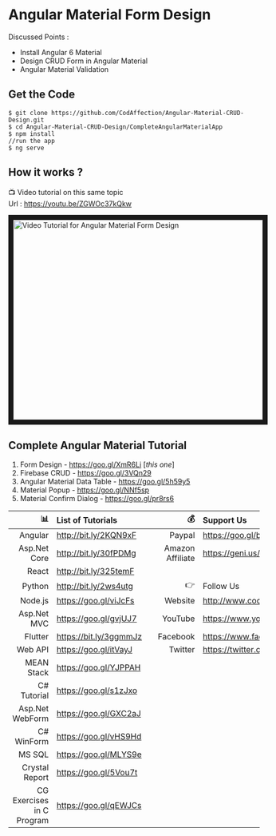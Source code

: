 # Angular Material Form Design 
  
 Discussed Points : 
- Install Angular 6 Material
- Design CRUD Form in Angular Material
- Angular Material Validation
 
## Get the Code

```
$ git clone https://github.com/CodAffection/Angular-Material-CRUD-Design.git
$ cd Angular-Material-CRUD-Design/CompleteAngularMaterialApp
$ npm install
//run the app
$ ng serve
```

 ## How it works ?

 :tv: Video tutorial on this same topic  
 Url : https://youtu.be/ZGWOc37kQkw
 
<a href="http://www.youtube.com/watch?feature=player_embedded&v=ZGWOc37kQkw
" target="_blank"><img src="http://img.youtube.com/vi/ZGWOc37kQkw/0.jpg" 
alt="Video Tutorial for Angular Material Form Design" width="500" height="400" border="10" /></a>

## Complete Angular Material Tutorial
1. Form Design - https://goo.gl/XmR6Li [_this one_]
2. Firebase CRUD - https://goo.gl/3VQn29
3. Angular Material Data Table - https://goo.gl/5h59y5
4. Material Popup - https://goo.gl/NNf5sp
5. Material Confirm Dialog - https://goo.gl/pr8rs6


| :bar_chart:               |  List of Tutorials   |   | :moneybag:           | Support Us                           |
|--------------------------:|:---------------------|---|---------------------:|:-------------------------------------|
| Angular                   |http://bit.ly/2KQN9xF |   |Paypal                | https://goo.gl/bPcyXW                |
| Asp.Net Core              |http://bit.ly/30fPDMg |   |Amazon   Affiliate    | https://geni.us/JDzpE                |
| React                     |http://bit.ly/325temF |   |
| Python                    |http://bit.ly/2ws4utg |   | :point_right:        | Follow Us                            |
| Node.js                   |https://goo.gl/viJcFs |   |Website               |http://www.codaffection.com          |
| Asp.Net MVC               |https://goo.gl/gvjUJ7 |   |YouTube               |https://www.youtube.com/codaffection  |
| Flutter                   |https://bit.ly/3ggmmJz|   |Facebook              |https://www.facebook.com/codaffection |
| Web API                   |https://goo.gl/itVayJ |   |Twitter               |https://twitter.com/CodAffection      |
| MEAN Stack                |https://goo.gl/YJPPAH |   |
| C# Tutorial               |https://goo.gl/s1zJxo |   |
| Asp.Net WebForm           |https://goo.gl/GXC2aJ |   |
| C# WinForm                |https://goo.gl/vHS9Hd |   |
| MS SQL                    |https://goo.gl/MLYS9e |   |
| Crystal Report            |https://goo.gl/5Vou7t |   |
| CG Exercises in C Program |https://goo.gl/qEWJCs |   |
